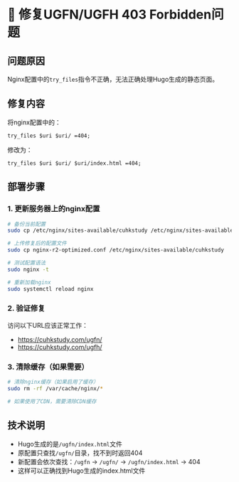 # 🔧 修复UGFN/UGFH 403 Forbidden问题

## 问题原因
Nginx配置中的`try_files`指令不正确，无法正确处理Hugo生成的静态页面。

## 修复内容
将nginx配置中的：
```nginx
try_files $uri $uri/ =404;
```

修改为：
```nginx  
try_files $uri $uri/ $uri/index.html =404;
```

## 部署步骤

### 1. 更新服务器上的nginx配置
```bash
# 备份当前配置
sudo cp /etc/nginx/sites-available/cuhkstudy /etc/nginx/sites-available/cuhkstudy.backup

# 上传修复后的配置文件
sudo cp nginx-r2-optimized.conf /etc/nginx/sites-available/cuhkstudy

# 测试配置语法
sudo nginx -t

# 重新加载nginx
sudo systemctl reload nginx
```

### 2. 验证修复
访问以下URL应该正常工作：
- https://cuhkstudy.com/ugfn/
- https://cuhkstudy.com/ugfh/

### 3. 清除缓存（如果需要）
```bash
# 清除nginx缓存（如果启用了缓存）
sudo rm -rf /var/cache/nginx/*

# 如果使用了CDN，需要清除CDN缓存
```

## 技术说明
- Hugo生成的是`/ugfn/index.html`文件
- 原配置只查找`/ugfn/`目录，找不到时返回404
- 新配置会依次查找：`/ugfn` → `/ugfn/` → `/ugfn/index.html` → 404
- 这样可以正确找到Hugo生成的index.html文件

